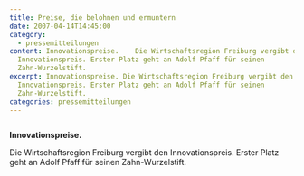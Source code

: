 ```yaml
---
title: Preise, die belohnen und ermuntern
date: 2007-04-14T14:45:00
category:
  - pressemitteilungen
content: Innovationspreise.    Die Wirtschaftsregion Freiburg vergibt den
  Innovationspreis. Erster Platz geht an Adolf Pfaff für seinen
  Zahn-Wurzelstift.
excerpt: Innovationspreise. Die Wirtschaftsregion Freiburg vergibt den
  Innovationspreis. Erster Platz geht an Adolf Pfaff für seinen
  Zahn-Wurzelstift.
categories: pressemitteilungen
---
```


<figure class="wp-block-image size-large"><img loading="lazy"   src="/Wurzelstift_2007-724x1024.jpg" alt="" class="wp-image-736"   /></figure>



<strong>Innovationspreise.</strong></p>



<p>Die Wirtschaftsregion Freiburg vergibt den Innovationspreis. Erster Platz geht an Adolf Pfaff für seinen Zahn-Wurzelstift.</p>

